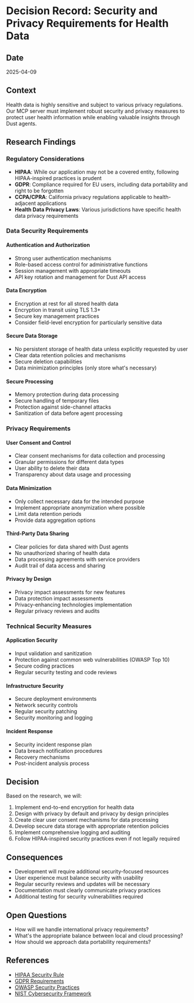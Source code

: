 # Decision Record: Security and Privacy Requirements for Health Data

## Date
2025-04-09

## Context
Health data is highly sensitive and subject to various privacy regulations. Our MCP server must implement robust security and privacy measures to protect user health information while enabling valuable insights through Dust agents.

## Research Findings

### Regulatory Considerations
- **HIPAA**: While our application may not be a covered entity, following HIPAA-inspired practices is prudent
- **GDPR**: Compliance required for EU users, including data portability and right to be forgotten
- **CCPA/CPRA**: California privacy regulations applicable to health-adjacent applications
- **Health Data Privacy Laws**: Various jurisdictions have specific health data privacy requirements

### Data Security Requirements

#### Authentication and Authorization
- Strong user authentication mechanisms
- Role-based access control for administrative functions
- Session management with appropriate timeouts
- API key rotation and management for Dust API access

#### Data Encryption
- Encryption at rest for all stored health data
- Encryption in transit using TLS 1.3+
- Secure key management practices
- Consider field-level encryption for particularly sensitive data

#### Secure Data Storage
- No persistent storage of health data unless explicitly requested by user
- Clear data retention policies and mechanisms
- Secure deletion capabilities
- Data minimization principles (only store what's necessary)

#### Secure Processing
- Memory protection during data processing
- Secure handling of temporary files
- Protection against side-channel attacks
- Sanitization of data before agent processing

### Privacy Requirements

#### User Consent and Control
- Clear consent mechanisms for data collection and processing
- Granular permissions for different data types
- User ability to delete their data
- Transparency about data usage and processing

#### Data Minimization
- Only collect necessary data for the intended purpose
- Implement appropriate anonymization where possible
- Limit data retention periods
- Provide data aggregation options

#### Third-Party Data Sharing
- Clear policies for data shared with Dust agents
- No unauthorized sharing of health data
- Data processing agreements with service providers
- Audit trail of data access and sharing

#### Privacy by Design
- Privacy impact assessments for new features
- Data protection impact assessments
- Privacy-enhancing technologies implementation
- Regular privacy reviews and audits

### Technical Security Measures

#### Application Security
- Input validation and sanitization
- Protection against common web vulnerabilities (OWASP Top 10)
- Secure coding practices
- Regular security testing and code reviews

#### Infrastructure Security
- Secure deployment environments
- Network security controls
- Regular security patching
- Security monitoring and logging

#### Incident Response
- Security incident response plan
- Data breach notification procedures
- Recovery mechanisms
- Post-incident analysis process

## Decision
Based on the research, we will:

1. Implement end-to-end encryption for health data
2. Design with privacy by default and privacy by design principles
3. Create clear user consent mechanisms for data processing
4. Develop secure data storage with appropriate retention policies
5. Implement comprehensive logging and auditing
6. Follow HIPAA-inspired security practices even if not legally required

## Consequences
- Development will require additional security-focused resources
- User experience must balance security with usability
- Regular security reviews and updates will be necessary
- Documentation must clearly communicate privacy practices
- Additional testing for security vulnerabilities required

## Open Questions
- How will we handle international privacy requirements?
- What's the appropriate balance between local and cloud processing?
- How should we approach data portability requirements?

## References
- [HIPAA Security Rule](https://www.hhs.gov/hipaa/for-professionals/security/index.html)
- [GDPR Requirements](https://gdpr.eu/)
- [OWASP Security Practices](https://owasp.org/www-project-top-ten/)
- [NIST Cybersecurity Framework](https://www.nist.gov/cyberframework)

